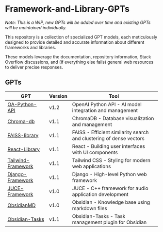 # Framework-and-Library-GPTs 

_Note: This is a WIP, new GPTs will be added over time and existing GPTs will be maintained individually._

This repository is a collection of specialized GPT models, each meticulously designed to provide detailed and accurate information about different frameworks and libraries. 

These models leverage the documentation, repository information, Stack Overflow discussions, and (if everything else fails) general web resources to deliver precise responses.

## GPTs

| GPT                                                                                       | Version | Tool                                        |
|-------------------------------------------------------------------------------------------|---------|----------------------------------------------------|
| [OA-Python-API](https://chat.openai.com/g/g-zkqWy81Wv-oa-python-api-v1-2)                 | v1.2    | OpenAI Python API - AI model integration and management |
| [Chroma-db](https://chat.openai.com/g/g-IWeXmcmsH-chroma-db-v1-1)                         | v1.1    | ChromaDB - Database visualization and management |
| [FAISS-library](https://chat.openai.com/g/g-k73AlaCyK-faiss-library-v1-1)                 | v1.1    | FAISS - Efficient similarity search and clustering of dense vectors |
| [React-Library](https://chat.openai.com/g/g-SeGJDT5Gg-react-library-v1-1)                 | v1.1    | React - Building user interfaces with UI components |
| [Tailwind-Framework](https://chat.openai.com/g/g-Hpx11QUGW-tailwind-framework-v1-1)       | v1.1    | Tailwind CSS - Styling for modern web applications |
| [Django-Framework](https://chat.openai.com/g/g-DJfVO4rzX-django-framework-v1-1)           | v1.1    | Django - High-level Python web framework |
| [JUCE-Framework](https://chat.openai.com/g/g-VNs6FztzT-juce-framework-v-1-1)              | v1.0    | JUCE - C++ framework for audio application development |
| [ObsidianMD](https://chat.openai.com/g/g-liOlKGcRr-obsidianmd-v1-0)                       | v1.0    | Obsidian - Knowledge base using markdown files |
| [Obsidian-Tasks](https://chat.openai.com/g/g-I1qMpnMHT-obsidian-tasks-v1-1)               | v1.1    | Obsidian-Tasks - Task management plugin for Obsidian |
